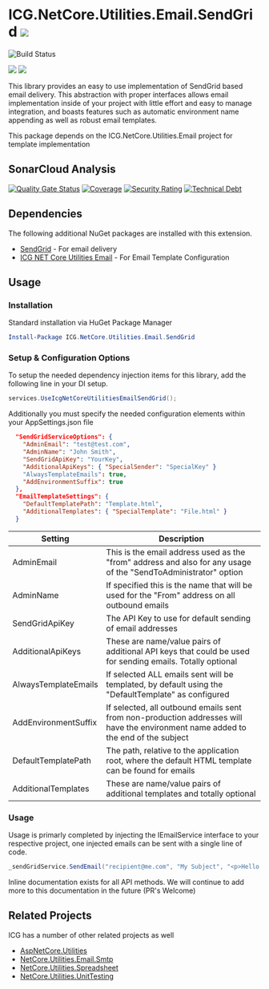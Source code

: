 # ICG.NetCore.Utilities.Email.SendGrid ![](https://img.shields.io/github/license/iowacomputergurus/netcore.utilities.email.SendGrid.svg)

![Build Status](https://github.com/IowaComputerGurus/netcore.utilities.email/actions/workflows/ci-build.yml/badge.svg)

![](https://img.shields.io/nuget/v/icg.netcore.utilities.email.sendgrid.svg) ![](https://img.shields.io/nuget/dt/icg.netcore.utilities.email.sendgrid.svg)

This library provides an easy to use implementation of SendGrid based email delivery.  This abstraction with proper interfaces allows email implementation inside of your project with little effort and easy to manage integration, and boasts features such as automatic environment name appending as well as robust email templates.

This package depends on the ICG.NetCore.Utilities.Email project for template implementation

## SonarCloud Analysis

[![Quality Gate Status](https://sonarcloud.io/api/project_badges/measure?project=IowaComputerGurus_netcore.utilities.email.sendgrid&metric=alert_status)](https://sonarcloud.io/dashboard?id=IowaComputerGurus_netcore.utilities.email.sendgrid)
[![Coverage](https://sonarcloud.io/api/project_badges/measure?project=IowaComputerGurus_netcore.utilities.email.sendgrid&metric=coverage)](https://sonarcloud.io/dashboard?id=IowaComputerGurus_netcore.utilities.email.sendgrid)
[![Security Rating](https://sonarcloud.io/api/project_badges/measure?project=IowaComputerGurus_netcore.utilities.email.sendgrid&metric=security_rating)](https://sonarcloud.io/dashboard?id=IowaComputerGurus_netcore.utilities.email.sendgrid)
[![Technical Debt](https://sonarcloud.io/api/project_badges/measure?project=IowaComputerGurus_netcore.utilities.email.sendgrid&metric=sqale_index)](https://sonarcloud.io/dashboard?id=IowaComputerGurus_netcore.utilities.email.sendgrid)


## Dependencies
The following additional NuGet packages are installed with this extension.

* [SendGrid](https://www.nuget.org/packages/SendGrid/) - For email delivery
* [ICG NET Core Utilities Email](https://github.com/IowaComputerGurus/netcore.utilities.email) - For Email Template Configuration

## Usage

### Installation
Standard installation via HuGet Package Manager
``` powershell
Install-Package ICG.NetCore.Utilities.Email.SendGrid
```

### Setup & Configuration Options
To setup the needed dependency injection items for this library, add the following line in your DI setup.
``` csharp
services.UseIcgNetCoreUtilitiesEmailSendGrid();
```

Additionally you must specify the needed configuration elements within your AppSettings.json file

``` json
  "SendGridServiceOptions": {
    "AdminEmail": "test@test.com",
    "AdminName": "John Smith",
    "SendGridApiKey": "YourKey",
    "AdditionalApiKeys": { "SpecialSender": "SpecialKey" }
    "AlwaysTemplateEmails": true,
    "AddEnvironmentSuffix": true
  },
  "EmailTemplateSettings": {
    "DefaultTemplatePath": "Template.html",
    "AdditionalTemplates": { "SpecialTemplate": "File.html" }
  }
```


| Setting | Description |
| --- | --- |
| AdminEmail | This is the email address used as the "from" address and also for any usage of the "SendToAdministrator" option |
| AdminName | If specified this is the name that will be used for the "From" address on all outbound emails |
| SendGridApiKey | The API Key to use for default sending of email addresses |
| AdditionalApiKeys | These are name/value pairs of additional API keys that could be used for sending emails.  Totally optional |
| AlwaysTemplateEmails | If selected ALL emails sent will be templated, by default using the "DefaultTemplate" as configured |
| AddEnvironmentSuffix | If selected, all outbound emails sent from non-production addresses will have the environment name added to the end of the subject |
| DefaultTemplatePath | The path, relative to the application root, where the default HTML template can be found for emails |
| AdditionalTemplates | These are name/value pairs of additional templates and totally optional |


### Usage

Usage is primarly completed by injecting the IEmailService interface to your respective project, one injected emails can be sent with a single line of code. 

``` csharp
_sendGridService.SendEmail("recipient@me.com", "My Subject", "<p>Hello!</p>");
```
Inline documentation exists for all API methods. We will continue to add more to this documentation in the future (PR's Welcome)

## Related Projects

ICG has a number of other related projects as well

* [AspNetCore.Utilities](https://www.github.com/iowacomputergurus/aspnetcore.utilities)
* [NetCore.Utilities.Email.Smtp](https://www.github.com/iowacomputergurus/netcore.utilities.Email.Smtp)
* [NetCore.Utilities.Spreadsheet](https://www.github.com/iowacomputergurus/netcore.utilities.spreadsheet)
* [NetCore.Utilities.UnitTesting](https://www.github.com/iowacomputergurus/netcore.utilities.unittesting)
